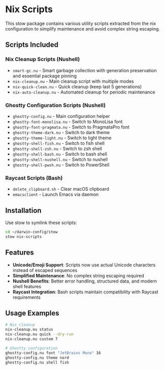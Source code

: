 # Nix Scripts

This stow package contains various utility scripts extracted from the nix configuration to simplify maintenance and avoid complex string escaping.

## Scripts Included

### Nix Cleanup Scripts (Nushell)
- `smart-gc.nu` - Smart garbage collection with generation preservation and essential package pinning
- `nix-cleanup.nu` - Main cleanup script with multiple modes
- `nix-quick-clean.nu` - Quick cleanup (keep last 5 generations)
- `nix-auto-cleanup.nu` - Automated cleanup for periodic maintenance

### Ghostty Configuration Scripts (Nushell)
- `ghostty-config.nu` - Main configuration helper
- `ghostty-font-monolisa.nu` - Switch to MonoLisa font
- `ghostty-font-pragmata.nu` - Switch to PragmataPro font
- `ghostty-theme-dark.nu` - Switch to dark theme
- `ghostty-theme-light.nu` - Switch to light theme
- `ghostty-shell-fish.nu` - Switch to fish shell
- `ghostty-shell-zsh.nu` - Switch to zsh shell
- `ghostty-shell-bash.nu` - Switch to bash shell
- `ghostty-shell-nushell.nu` - Switch to nushell
- `ghostty-shell-pwsh.nu` - Switch to PowerShell

### Raycast Scripts (Bash)
- `delete_clipboard.sh` - Clear macOS clipboard
- `emacsclient` - Launch Emacs via daemon

## Installation

Use stow to symlink these scripts:

```bash
cd ~/darwin-config/stow
stow nix-scripts
```

## Features

- **Unicode/Emoji Support**: Scripts now use actual Unicode characters instead of escaped sequences
- **Simplified Maintenance**: No complex string escaping required
- **Nushell Benefits**: Better error handling, structured data, and modern shell features
- **Raycast Integration**: Bash scripts maintain compatibility with Raycast requirements

## Usage Examples

```bash
# Nix cleanup
nix-cleanup.nu status
nix-cleanup.nu quick --dry-run
nix-cleanup.nu custom 7

# Ghostty configuration
ghostty-config.nu font "JetBrains Mono" 16
ghostty-config.nu theme nord
ghostty-config.nu shell fish
```
